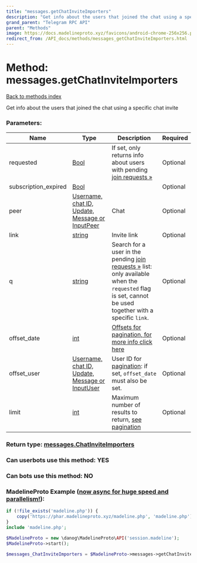 ```yaml
---
title: "messages.getChatInviteImporters"
description: "Get info about the users that joined the chat using a specific chat invite"
grand_parent: "Telegram RPC API"
parent: "Methods"
image: https://docs.madelineproto.xyz/favicons/android-chrome-256x256.png
redirect_from: /API_docs/methods/messages_getChatInviteImporters.html
---
```

# Method: messages.getChatInviteImporters
[Back to methods index](index.html)



Get info about the users that joined the chat using a specific chat invite

### Parameters:

| Name     |    Type       | Description | Required |
|----------|---------------|-------------|----------|
|requested|[Bool](/API_docs/types/Bool.html) | If set, only returns info about users with pending [join requests »](https://core.telegram.org/api/invites#join-requests) | Optional|
|subscription\_expired|[Bool](/API_docs/types/Bool.html) |  | Optional|
|peer|[Username, chat ID, Update, Message or InputPeer](/API_docs/types/InputPeer.html) | Chat | Optional|
|link|[string](/API_docs/types/string.html) | Invite link | Optional|
|q|[string](/API_docs/types/string.html) | Search for a user in the pending [join requests »](https://core.telegram.org/api/invites#join-requests) list: only available when the `requested` flag is set, cannot be used together with a specific `link`. | Optional|
|offset\_date|[int](/API_docs/types/int.html) | [Offsets for pagination, for more info click here](https://core.telegram.org/api/offsets) | Optional|
|offset\_user|[Username, chat ID, Update, Message or InputUser](/API_docs/types/InputUser.html) | User ID for [pagination](https://core.telegram.org/api/offsets): if set, `offset_date` must also be set. | Optional|
|limit|[int](/API_docs/types/int.html) | Maximum number of results to return, [see pagination](https://core.telegram.org/api/offsets) | Optional|


### Return type: [messages.ChatInviteImporters](/API_docs/types/messages.ChatInviteImporters.html)

### Can userbots use this method: **YES**

### Can bots use this method: **NO**


### MadelineProto Example ([now async for huge speed and parallelism!](https://docs.madelineproto.xyz/docs/ASYNC.html)):


```php
if (!file_exists('madeline.php')) {
    copy('https://phar.madelineproto.xyz/madeline.php', 'madeline.php');
}
include 'madeline.php';

$MadelineProto = new \danog\MadelineProto\API('session.madeline');
$MadelineProto->start();

$messages_ChatInviteImporters = $MadelineProto->messages->getChatInviteImporters(requested: $Bool, subscription_expired: $Bool, peer: $InputPeer, link: 'string', q: 'string', offset_date: $int, offset_user: $InputUser, limit: $int, );
```

